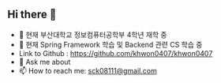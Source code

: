 ## Hi there 👋

- 🔭 현재 부산대학교 정보컴퓨터공학부 4학년 재학 중
- 🌱 현재 Spring Framework 학습 및 Backend 관련 CS 학습 중
- Link to Github : https://github.com/khwon0407/khwon0407
- 💬 Ask me about
- 📫 How to reach me: sck08111@gmail.com
